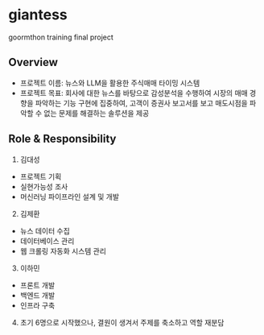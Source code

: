 # giantess
goormthon training final project

## Overview
- 프로젝트 이름: 뉴스와 LLM을 활용한 주식매매 타이밍 시스템
- 프로젝트 목표: 회사에 대한 뉴스를 바탕으로 감성분석을 수행하여 시장의 매매 경향을 파악하는 기능 구현에 집중하여, 고객이 증권사 보고서를 보고 매도시점을 파악할 수 없는 문제를 해결하는 솔루션을 제공

## Role & Responsibility
1. 김대성
- 프로젝트 기획
- 실현가능성 조사
- 머신러닝 파이프라인 설계 및 개발
2. 김제환
- 뉴스 데이터 수집
- 데이터베이스 관리
- 웹 크롤링 자동화 시스템 관리
3. 이하민
- 프론트 개발
- 백엔드 개발
- 인프라 구축
4. 초기 6명으로 시작했으나, 결원이 생겨서 주제를 축소하고 역할 재분담
